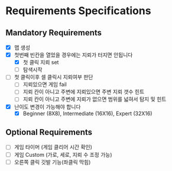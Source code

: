 # Requirements Specifications

## Mandatory Requirements
- [x] 맵 생성
- [x] 첫번째 빈칸을 열었을 경우에는 지뢰가 터지면 안됩니다 
    - [x] 첫 클릭 지뢰 set
    - [ ] 탐색시작
- [ ] 첫 클릭이후 셀 클릭시 지뢰여부 판단
  - [ ] 지뢰있으면 게임 fail
  - [ ] 지뢰 칸이 아니고 주변에 지뢰있으면 주변 지뢰 갯수 힌트
  - [ ] 지뢰 칸이 아니고 주변에 지뢰가 없으면 범위를 넓혀서 탐지 및 힌트 
- [x] 난이도 변경이 가능해야 합니다
    - [x] Beginner (8X8), Intermediate (16X16), Expert (32X16)

## Optional Requirements
- [ ] 게임 타이머 (게임 클리어 시간 확인)
- [ ] 게임 Custom (가로, 세로, 지뢰 수 조정 가능)
- [ ] 오른쪽 클릭 깃발 기능(좌클릭 막힘)